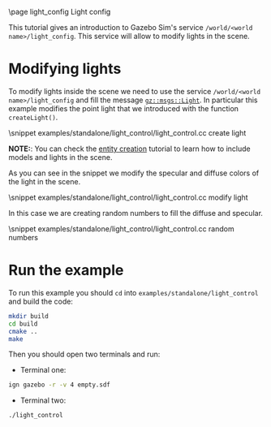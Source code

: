 \page light_config Light config

This tutorial gives an introduction to Gazebo Sim's service `/world/<world name>/light_config`.
This service will allow to modify lights in the scene.

# Modifying lights

To modify lights inside the scene we need to use the service `/world/<world name>/light_config` and
fill the message [`gz::msgs::Light`](https://gazebosim.org/api/msgs/6.0/classignition_1_1msgs_1_1Light.html).
In particular this example modifies the point light that we introduced with the function `createLight()`.

\snippet examples/standalone/light_control/light_control.cc create light

**NOTE:**: You can check the [entity creation](entity_creation.html) tutorial to learn how to include models and lights in the scene.

As you can see in the snippet we modify the specular and diffuse colors of the light in the scene.

\snippet examples/standalone/light_control/light_control.cc modify light

In this case we are creating random numbers to fill the diffuse and specular.

\snippet examples/standalone/light_control/light_control.cc random numbers

# Run the example

To run this example you should `cd` into `examples/standalone/light_control` and build the code:

```bash
mkdir build
cd build
cmake ..
make
```

Then you should open two terminals and run:

 - Terminal one:
 ```bash
 ign gazebo -r -v 4 empty.sdf
 ```

 - Terminal two:
 ```bash
 ./light_control
 ```
